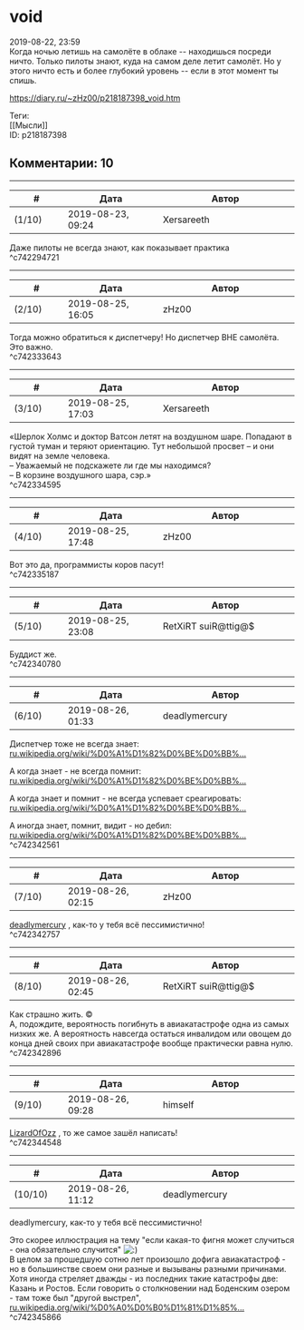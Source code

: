 void
====

  
2019-08-22, 23:59  
 Когда ночью летишь на самолёте в облаке -- находишься посреди ничто. Только пилоты знают, куда на самом деле летит самолёт. Но у этого ничто есть и более глубокий уровень -- если в этот момент ты спишь.   
  
<https://diary.ru/~zHz00/p218187398_void.htm>  
  
Теги:  
[[Мысли]]  
ID: p218187398  


Комментарии: 10
---------------

  


---



|         #         |              Дата              |                     Автор                     |           ID           |
| --- | --- | --- | --- |
| (1/10) | 2019-08-23, 09:24 | Xersareeth | c742294721 |

  
 Даже пилоты не всегда знают, как показывает практика   
 ^c742294721

---



|         #         |              Дата              |                     Автор                     |           ID           |
| --- | --- | --- | --- |
| (2/10) | 2019-08-25, 16:05 | zHz00 | c742333643 |

  
 Тогда можно обратиться к диспетчеру! Но диспетчер ВНЕ самолёта. Это важно.   
 ^c742333643

---



|         #         |              Дата              |                     Автор                     |           ID           |
| --- | --- | --- | --- |
| (3/10) | 2019-08-25, 17:03 | Xersareeth | c742334595 |

  
 «Шерлок Холмс и доктор Ватсон летят на воздушном шаре. Попадают в густой туман и теряют ориентацию. Тут небольшой просвет – и они видят на земле человека.   
 – Уважаемый не подскажете ли где мы находимся?   
 – В корзине воздушного шара, сэр.»   
 ^c742334595

---



|         #         |              Дата              |                     Автор                     |           ID           |
| --- | --- | --- | --- |
| (4/10) | 2019-08-25, 17:48 | zHz00 | c742335187 |

  
 Вот это да, программисты коров пасут!   
 ^c742335187

---



|         #         |              Дата              |                     Автор                     |           ID           |
| --- | --- | --- | --- |
| (5/10) | 2019-08-25, 23:08 | RetXiRT suiR@ttig@$ | c742340780 |

  
  Буддист же.    
 ^c742340780

---



|         #         |              Дата              |                     Автор                     |           ID           |
| --- | --- | --- | --- |
| (6/10) | 2019-08-26, 01:33 | deadlymercury | c742342561 |

  
 Диспетчер тоже не всегда знает:   
  [ru.wikipedia.org/wiki/%D0%A1%D1%82%D0%BE%D0%BB%...](https://ru.wikipedia.org/wiki/%D0%A1%D1%82%D0%BE%D0%BB%D0%BA%D0%BD%D0%BE%D0%B2%D0%B5%D0%BD%D0%B8%D0%B5_%D0%B2_%D0%B0%D1%8D%D1%80%D0%BE%D0%BF%D0%BE%D1%80%D1%82%D1%83_%D0%91%D0%B0%D1%80%D0%B0%D1%85%D0%B0%D1%81)    
   
 А когда знает - не всегда помнит:   
  [ru.wikipedia.org/wiki/%D0%A1%D1%82%D0%BE%D0%BB%...](https://ru.wikipedia.org/wiki/%D0%A1%D1%82%D0%BE%D0%BB%D0%BA%D0%BD%D0%BE%D0%B2%D0%B5%D0%BD%D0%B8%D0%B5_%D0%B2_%D0%B0%D1%8D%D1%80%D0%BE%D0%BF%D0%BE%D1%80%D1%82%D1%83_%D0%9B%D0%BE%D1%81-%D0%90%D0%BD%D0%B4%D0%B6%D0%B5%D0%BB%D0%B5%D1%81)    
   
 А когда знает и помнит - не всегда успевает среагировать:   
  [ru.wikipedia.org/wiki/%D0%A1%D1%82%D0%BE%D0%BB%...](https://ru.wikipedia.org/wiki/%D0%A1%D1%82%D0%BE%D0%BB%D0%BA%D0%BD%D0%BE%D0%B2%D0%B5%D0%BD%D0%B8%D0%B5_%D0%B2_%D0%B0%D1%8D%D1%80%D0%BE%D0%BF%D0%BE%D1%80%D1%82%D1%83_%D0%9B%D0%BE%D1%81-%D0%A0%D0%BE%D0%B4%D0%B5%D0%BE%D1%81)    
   
 А иногда знает, помнит, видит - но дебил:   
  [ru.wikipedia.org/wiki/%D0%A1%D1%82%D0%BE%D0%BB%...](https://ru.wikipedia.org/wiki/%D0%A1%D1%82%D0%BE%D0%BB%D0%BA%D0%BD%D0%BE%D0%B2%D0%B5%D0%BD%D0%B8%D0%B5_%D0%BD%D0%B0%D0%B4_%D0%91%D0%BE%D0%B4%D0%B5%D0%BD%D1%81%D0%BA%D0%B8%D0%BC_%D0%BE%D0%B7%D0%B5%D1%80%D0%BE%D0%BC)    
 ^c742342561

---



|         #         |              Дата              |                     Автор                     |           ID           |
| --- | --- | --- | --- |
| (7/10) | 2019-08-26, 02:15 | zHz00 | c742342757 |

  
  [deadlymercury](http://crazysupp.diary.ru "Записки безумного саппорта")  , как-то у тебя всё пессимистично!   
 ^c742342757

---



|         #         |              Дата              |                     Автор                     |           ID           |
| --- | --- | --- | --- |
| (8/10) | 2019-08-26, 02:45 | RetXiRT suiR@ttig@$ | c742342896 |

  
  Как страшно жить. ©   
 А, подождите, вероятность погибнуть в авиакатастрофе одна из самых низких же. А вероятность навсегда остаться инвалидом или овощем до конца дней своих при авиакатастрофе вообще практически равна нулю.    
 ^c742342896

---



|         #         |              Дата              |                     Автор                     |           ID           |
| --- | --- | --- | --- |
| (9/10) | 2019-08-26, 09:28 | himself | c742344548 |

  
  [LizardOfOzz](http://LizardsBurrow.diary.ru "One more night")  , то же самое зашёл написать!   
 ^c742344548

---



|         #         |              Дата              |                     Автор                     |           ID           |
| --- | --- | --- | --- |
| (10/10) | 2019-08-26, 11:12 | deadlymercury | c742345866 |

  
  deadlymercury, как-то у тебя всё пессимистично!   
    
 Это скорее иллюстрация на тему "если какая-то фигня может случиться - она обязательно случится" ![:)](http://static.diary.ru/picture/3.gif)   
 В целом за прошедшую сотню лет произошло дофига авиакатастроф - но в большинстве своем они разные и вызываны разными причинами. Хотя иногда стреляет дважды - из последних такие катастрофы две: Казань и Ростов. Если говорить о столкновении над Боденским озером - там тоже был "другой выстрел",  [ru.wikipedia.org/wiki/%D0%A0%D0%B0%D1%81%D1%85%...](https://ru.wikipedia.org/wiki/%D0%A0%D0%B0%D1%81%D1%85%D0%BE%D0%B6%D0%B4%D0%B5%D0%BD%D0%B8%D0%B5_%D0%BD%D0%B0%D0%B4_%D0%A1%D1%83%D1%80%D1%83%D0%B3%D0%BE%D0%B9)    
 ^c742345866